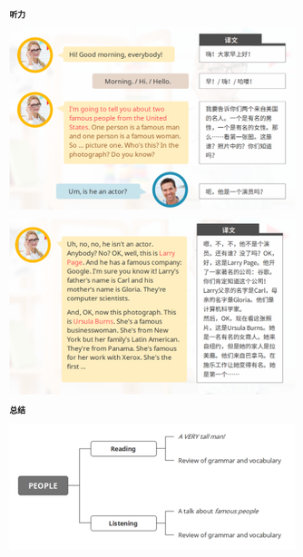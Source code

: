 **听力**

![image-20230822195922868](assets/02-U1L2People-Reading.and.Listening/image-20230822195922868.png)

![image-20230822195946438](assets/02-U1L2People-Reading.and.Listening/image-20230822195946438.png)

**总结**

![image-20230816213647315](assets/02-U1L2People-Reading.and.Listening/image-20230816213647315.png)